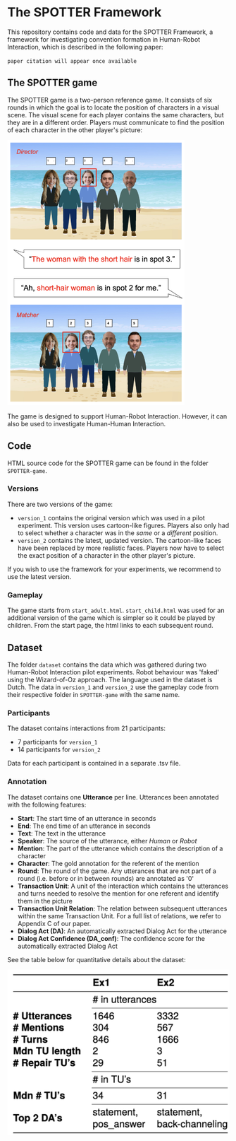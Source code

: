 # The SPOTTER Framework

This repository contains code and data for the SPOTTER Framework, a 
framework for investigating convention formation in Human-Robot Interaction,
which is described in the following paper:

`paper citation will appear once available`

## The SPOTTER game
The SPOTTER game is a two-person reference game. It consists of six rounds
in which the goal is to locate the position of characters in a visual scene.
The visual scene for each player contains the same characters, but they are in
a different order. Players must communicate to find the position of each character
in the other player's picture:

<img src="game_example_small.png" height="600"/>

The game is designed to support Human-Robot Interaction. However, it can also be used to
investigate Human-Human Interaction.

## Code
HTML source code for the SPOTTER game can be found in the folder `SPOTTER-game`.

### Versions
There are two versions of the game:
- `version_1` contains the original version which was used in a pilot experiment. This version uses cartoon-like figures. Players also only had to select whether a character was in the *same* or a *different* position.
- `version_2` contains the latest, updated version. The cartoon-like faces have been replaced by more realistic faces. Players now have to select the exact position of a character in the other player's picture.

If you wish to use the framework for your experiments, we recommend to use the latest
version. 

### Gameplay
The game starts from `start_adult.html`. `start_child.html` was used for an additional
version of the game which is simpler so it could be played by children. From the start page,
the html links to each subsequent round.

## Dataset

The folder `dataset` contains the data which was gathered during two Human-Robot Interaction pilot experiments. 
Robot behaviour was 'faked' using the Wizard-of-Oz approach.
The language used in the dataset is Dutch. The data in `version_1` and `version_2` use the gameplay code from their respective folder
in `SPOTTER-game` with the same name. 

### Participants
The dataset contains interactions from 21 participants:
- 7 participants for `version_1`
- 14 participants for `version_2`

Data for each participant is contained in a separate .tsv file.

### Annotation

The dataset contains one **Utterance** per line. Utterances been annotated with the following features:
- **Start**: The start time of an utterance in seconds
- **End**: The end time of an utterance in seconds
- **Text**: The text in the utterance
- **Speaker**: The source of the utterance, either *Human* or *Robot*
- **Mention**: The part of the utterance which contains the description of a character
- **Character**: The gold annotation for the referent of the mention
- **Round**: The round of the game. Any utterances that are not part of a round (i.e. before or in between rounds) are annotated as '0'
- **Transaction Unit**: A unit of the interaction which contains the utterances and turns needed to resolve the mention for one referent and identify them in the picture
- **Transaction Unit Relation**: The relation between subsequent utterances within the same Transaction Unit. For a full list of relations, we refer to Appendix C of our paper.
- **Dialog Act (DA)**: An automatically extracted Dialog Act for the utterance
- **Dialog Act Confidence (DA_conf)**: The confidence score for the automatically extracted Dialog Act

See the table below for quantitative details about the dataset:

![](SPOTTER_presentation.jpg)




